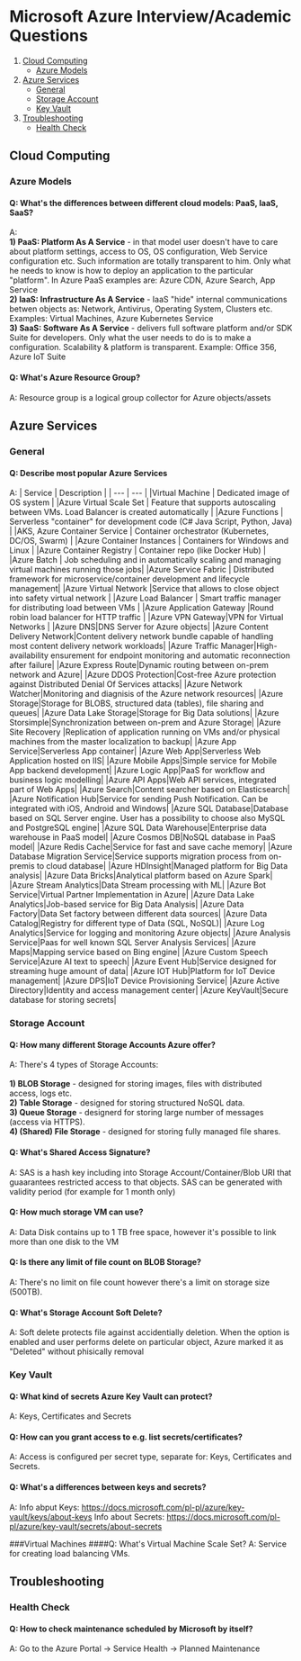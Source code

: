 # Microsoft Azure Interview/Academic Questions

1. [Cloud Computing](#cloud_computing)
      * [Azure Models](#azure_models)
3. [Azure Services](#azure_services)
      * [General](#general)
      * [Storage Account](#storage_account)
      * [Key Vault](#key_vault)
4. [Troubleshooting](#troubleshooting)
     * [Health Check](#health_check)

<a name="cloud_computing"></a>
## Cloud Computing
<a name="azure_models"></a>
### Azure Models
#### Q: What's the differences between different cloud models: PaaS, IaaS, SaaS?
A:<br/>
**1) PaaS: Platform As A Service** - in that model user doesn't have to care about platform settings, access to OS, OS configuration, Web Service configuration etc. Such information are totally transparent to him. Only what he needs to know is how to deploy an application to the particular "platform". In Azure PaaS examples are: Azure CDN, Azure Search, App Service<br/>
**2) IaaS: Infrastructure As A Service** - IaaS "hide" internal communications betwen objects as: Network, Antivirus, Operating System, Clusters etc. Examples: Virtual Machines, Azure Kubernetes Service<br/>
**3) SaaS: Software As A Service** - delivers full software platform and/or SDK Suite for developers. Only what the user needs to do is to make a configuration. Scalability & platform is transparent. Example: Office 356, Azure IoT Suite
<a name="azure_services"></a>
#### Q: What's Azure Resource Group?
A: Resource group is a logical group collector for Azure objects/assets
## Azure Services
<a name="general"></a>
### General
#### Q: Describe most popular Azure Services 
A:
| Service | Description |
| --- | --- |
|Virtual Machine | Dedicated image of OS system |
|Azure Virtual Scale Set | Feature that supports autoscaling between VMs. Load Balancer is created automatically |
|Azure Functions | Serverless "container" for development code (C# Java Script, Python, Java) | 
|AKS, Azure Container Service | Container orchestrator (Kubernetes, DC/OS, Swarm) |
|Azure Container Instances | Containers for Windows and Linux | 
|Azure Container Registry | Container repo (like Docker Hub) |
|Azure Batch | Job scheduling and in automatically scaling and managing virtual machines running those jobs|
|Azure Service Fabric | Distributed framework for microservice/container development and lifecycle management|
|Azure Virtual Network |Service that allows to close object into safety virtual network |
|Azure Load Balancer | Smart traffic manager for distributing load between VMs |
|Azure Application Gateway |Round robin load balancer for HTTP traffic |
|Azure VPN Gateway|VPN for Virtual Networks |
|Azure DNS|DNS Server for Azure objects|
|Azure Content Delivery Network|Content delivery network bundle capable of handling most content delivery network workloads|
|Azure Traffic Manager|High-availability ensurement for endpoint monitoring and automatic reconnection after failure|
|Azure Express Route|Dynamic routing between on-prem network and Azure|
|Azure DDOS Protection|Cost-free Azure protection against Distributed Denial Of Services attacks|
|Azure Network Watcher|Monitoring and diagnisis of the Azure network resources|
|Azure Storage|Storage for BLOBS, structured data (tables), file sharing and queues|
|Azure Data Lake Storage|Storage for Big Data solutions|
|Azure Storsimple|Synchronization between on-prem and Azure Storage|
|Azure Site Recovery |Replication of application running on VMs and/or physical machines from the master localization to backup|
|Azure App Service|Serverless App container|
|Azure Web App|Serverless Web Application hosted on IIS|
|Azure Mobile Apps|Simple service for Mobile App backend development|
|Azure Logic App|PaaS for workflow and business logic modelling|
|Azure API Apps|Web API services, integrated part of Web Apps|
|Azure Search|Content searcher based on Elasticsearch|
|Azure Notification Hub|Service for sending Push Notification. Can be integrated with iOS, Android and Windows|
|Azure SQL Database|Database based on SQL Server engine. User has a possibility to choose also MySQL and PostgreSQL engine|
|Azure SQL Data Warehouse|Enterprise data warehouse in PaaS model|
|Azure Cosmos DB|NoSQL database in PaaS model|
|Azure Redis Cache|Service for fast and save cache memory|
|Azure Database Migration Service|Service supports migration process from on-premis to cloud database|
|Azure HDInsight|Managed platform for Big Data analysis|
|Azure Data Bricks|Analytical platform based on Azure Spark|
|Azure Stream Analytics|Data Stream processing with ML|
|Azure Bot Service|Virtual Partner Implementation in Azure|
|Azure Data Lake Analytics|Job-based service for Big Data Analysis|
|Azure Data Factory|Data Set factory between different data sources|
|Azure Data Catalog|Registry for different type of Data (SQL, NoSQL)|
|Azure Log Analytics|Service for logging and monitoring Azure objects|
|Azure Analysis Service|Paas for well known SQL Server Analysis Services|
|Azure Maps|Mapping service based on Bing engine|
|Azure Custom Speech Service|Azure AI text to speech|
|Azure Event Hub|Service designed for streaming huge amount of data|
|Azure IOT Hub|Platform for IoT Device management|
|Azure DPS|IoT Device Provisioning Service|
|Azure Active Directory|Identity and access management center|
|Azure KeyVault|Secure database for storing secrets|

<a name="storage_account"></a>
### Storage Account
#### Q: How many different Storage Accounts Azure offer?
A: There's 4 types of Storage Accounts:<br/>  
**1) BLOB Storage** - designed for storing images, files with distributed access, logs etc.<br/>
**2) Table Storage** - designed for storing structured NoSQL data.<br/>
**3) Queue Storage** - designerd for storing large number of messages (access via HTTPS).<br/> 
**4) (Shared) File Storage** - designed for storing fully managed file shares.<br/>
#### Q: What's Shared Access Signature?
A: SAS is a hash key including into Storage Account/Container/Blob URI that guaarantees restricted access to that objects. SAS can be generated with validity period (for example for 1 month only)
#### Q: How much storage VM can use?
A: Data Disk contains up to 1 TB free space, however it's possible to link more than one disk to the VM
#### Q: Is there any limit of file count on BLOB Storage?
A: There's no limit on file count however there's a limit on storage size (500TB). 
#### Q: What's Storage Account Soft Delete?
A: Soft delete protects file against accidentially deletion. When the option is enabled and user performs delete on particular object, Azure marked it as "Deleted" without phisically removal

<a name="key_vault"></a>
### Key Vault
#### Q: What kind of secrets Azure Key Vault can protect?
A: Keys, Certificates and Secrets

#### Q: How can you grant access to e.g. list secrets/certificates?
A: Access is configured per secret type, separate for: Keys, Certificates and Secrets. 

#### Q: What's a differences between keys and secrets?
A: Info abput Keys: https://docs.microsoft.com/pl-pl/azure/key-vault/keys/about-keys
Info about Secrets: https://docs.microsoft.com/pl-pl/azure/key-vault/secrets/about-secrets

###Virtual Machines
####Q: What's Virtual Machine Scale Set?
A: Service for creating load balancing VMs.

<a name="troubleshooting"></a>
## Troubleshooting
<a name="health_check"></a>
### Health Check
#### Q: How to check maintenance scheduled by Microsoft by itself?
A: Go to the Azure Portal -> Service Health -> Planned Maintenance
